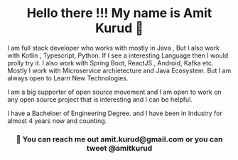 <h1 align="center"> Hello there !!! My name is Amit Kurud 👋 </h1>

I am full stack developer who works with mostly in Java , But I also work with Kotlin , Typescript, Python.
If I see a interesting Language then I would prolly try it. I also work with Spring Boot, ReactJS , Android, Kafka etc.
Mostly I work with Microservice archietecture and Java Ecosystem. But I am always open to Learn New Technologies.

I am a big supporter of open source movement and I am open to work on any open source project that is interesting and
I can be helpful.

I have a Bacheloer of Engineering Degree. and I have been in Industry for almost 4 years now and counting.

<h3 align="center">🤘 You can reach me out amit.kurud@gmail.com or you can tweet @amitkurud </h3>
